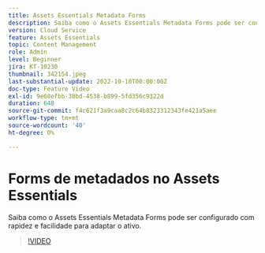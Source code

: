 ```yaml
---
title: Assets Essentials Metadata Forms
description: Saiba como o Assets Essentials Metadata Forms pode ser configurado rápida e facilmente para adaptar os metadados de ativos.
version: Cloud Service
feature: Assets Essentials
topic: Content Management
role: Admin
level: Beginner
jira: KT-10230
thumbnail: 342154.jpeg
last-substantial-update: 2022-10-10T00:00:00Z
doc-type: Feature Video
exl-id: 9e68efbb-38bd-4538-b899-5fd356c9322d
duration: 648
source-git-commit: f4c621f3a9caa8c2c64b8323312343fe421a5aee
workflow-type: tm+mt
source-wordcount: '40'
ht-degree: 0%

---
```


# Forms de metadados no Assets Essentials

Saiba como o Assets Essentials Metadata Forms pode ser configurado com rapidez e facilidade para adaptar o ativo.

>[!VIDEO](https://video.tv.adobe.com/v/342154?quality=12&learn=on)
